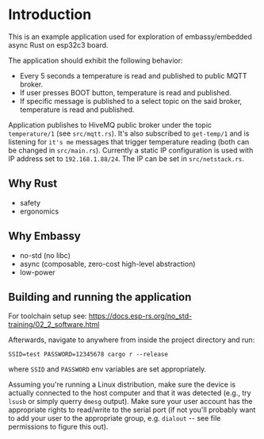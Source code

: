 # Introduction

This is an example application used for exploration of embassy/embedded async Rust on esp32c3 board.

The application should exhibit the following behavior:

- Every 5 seconds a temperature is read and published to public MQTT broker.
- If user presses BOOT button, temperature is read and published.
- If specific message is published to a select topic on the said broker, temperature is read and published.

Application publishes to HiveMQ public broker under the topic `temperature/1` (see `src/mqtt.rs`). It's also subscribed to `get-temp/1` and is listening for `it's me` messages that trigger temperature reading (both can be changed in `src/main.rs`). Currently a static IP configuration is used with IP address set to `192.168.1.88/24`. The IP can be set in `src/netstack.rs`.

## Why Rust

- safety
- ergonomics

## Why Embassy

- no-std (no libc)
- async (composable, zero-cost high-level abstraction)
- low-power

## Building and running the application

For toolchain setup see: https://docs.esp-rs.org/no_std-training/02_2_software.html

Afterwards, navigate to anywhere from inside the project directory and run:

```
SSID=test PASSWORD=12345678 cargo r --release
```

where `SSID` and `PASSWORD` env variables are set appropriately.

Assuming you're running a Linux distribution, make sure the device is actually connected to the host computer and that it was detected (e.g., try `lsusb` or simply querry `dmesg` output). Make sure your user account has the appropriate rights to read/write to the serial port (if not you'll probably want to add your user to the appropriate group, e.g. `dialout` -- see file permissions to figure this out).
